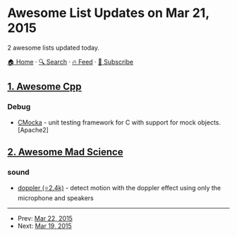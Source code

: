# Awesome List Updates on Mar 21, 2015

2 awesome lists updated today.

[🏠 Home](/README.md) · [🔍 Search](https://test.trackawesomelist.com/search/) · [🔥 Feed](https://test.trackawesomelist.com/feed.xml) · [📮 Subscribe](https://trackawesomelist.us17.list-manage.com/subscribe?u=d2f0117aa829c83a63ec63c2f&id=36a103854c)



## [1. Awesome Cpp](/content/fffaraz/awesome-cpp/README.md)

### Debug

*   [CMocka](https://cmocka.org/) - unit testing framework for C with support for mock objects. \[Apache2]

## [2. Awesome Mad Science](/content/feross/awesome-mad-science/README.md)

### sound

*   [doppler (⭐2.4k)](https://github.com/DanielRapp/doppler) - detect motion with the doppler effect using only the microphone and speakers

---

- Prev: [Mar 22, 2015](/content/2015/03/22/README.md)
- Next: [Mar 19, 2015](/content/2015/03/19/README.md)